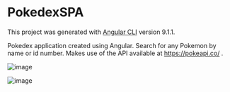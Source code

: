 # PokedexSPA

This project was generated with [Angular CLI](https://github.com/angular/angular-cli) version 9.1.1.

Pokedex application created using Angular. Search for any Pokemon by name or id number. Makes use of the API available at https://pokeapi.co/ .

![image](https://user-images.githubusercontent.com/61985975/82127365-e1fe5f00-97aa-11ea-8080-e0ac2196873a.png)

![image](https://user-images.githubusercontent.com/61985975/82128014-97cbac80-97af-11ea-8d5f-4289e7b493a1.png)

